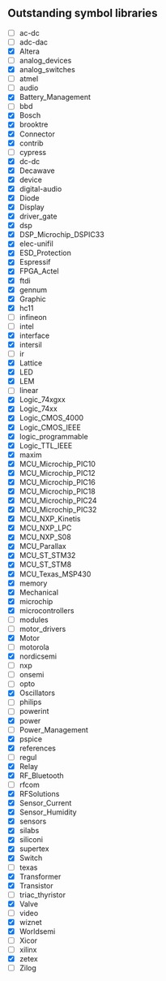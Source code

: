 ## Outstanding symbol libraries

- [ ] ac-dc
- [ ] adc-dac
- [x] Altera
- [ ] analog_devices
- [x] analog_switches
- [ ] atmel
- [ ] audio
- [x] Battery_Management
- [ ] bbd
- [x] Bosch
- [x] brooktre
- [x] Connector
- [x] contrib
- [ ] cypress
- [x] dc-dc
- [x] Decawave
- [x] device
- [x] digital-audio
- [x] Diode
- [x] Display
- [x] driver_gate
- [x] dsp
- [x] DSP_Microchip_DSPIC33
- [x] elec-unifil
- [x] ESD_Protection
- [x] Espressif
- [x] FPGA_Actel
- [x] ftdi
- [x] gennum
- [x] Graphic
- [x] hc11
- [ ] infineon
- [ ] intel
- [x] interface
- [x] intersil
- [ ] ir
- [x] Lattice
- [x] LED
- [x] LEM
- [ ] linear
- [x] Logic_74xgxx
- [x] Logic_74xx
- [x] Logic_CMOS_4000
- [x] Logic_CMOS_IEEE
- [x] logic_programmable
- [x] Logic_TTL_IEEE
- [x] maxim
- [x] MCU_Microchip_PIC10
- [x] MCU_Microchip_PIC12
- [x] MCU_Microchip_PIC16
- [x] MCU_Microchip_PIC18
- [x] MCU_Microchip_PIC24
- [x] MCU_Microchip_PIC32
- [x] MCU_NXP_Kinetis
- [x] MCU_NXP_LPC
- [x] MCU_NXP_S08
- [x] MCU_Parallax
- [x] MCU_ST_STM32
- [x] MCU_ST_STM8
- [x] MCU_Texas_MSP430
- [x] memory
- [x] Mechanical
- [x] microchip
- [x] microcontrollers
- [ ] modules
- [ ] motor_drivers
- [x] Motor
- [ ] motorola
- [x] nordicsemi
- [ ] nxp
- [ ] onsemi
- [ ] opto
- [x] Oscillators
- [ ] philips
- [ ] powerint
- [x] power
- [ ] Power_Management
- [x] pspice
- [x] references
- [ ] regul
- [x] Relay
- [x] RF_Bluetooth
- [ ] rfcom
- [x] RFSolutions
- [x] Sensor_Current
- [x] Sensor_Humidity
- [x] sensors
- [x] silabs
- [x] siliconi
- [x] supertex
- [x] Switch
- [ ] texas
- [x] Transformer
- [x] Transistor
- [ ] triac_thyristor
- [x] Valve
- [ ] video
- [x] wiznet
- [x] Worldsemi
- [ ] Xicor
- [ ] xilinx
- [x] zetex
- [ ] Zilog
